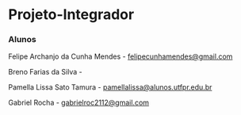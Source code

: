 # Projeto-Integrador

### Alunos
Felipe Archanjo da Cunha Mendes - felipecunhamendes@gmail.com

Breno Farias da Silva - 

Pamella Lissa Sato Tamura - pamellalissa@alunos.utfpr.edu.br

Gabriel Rocha - gabrielroc2112@gmail.com
